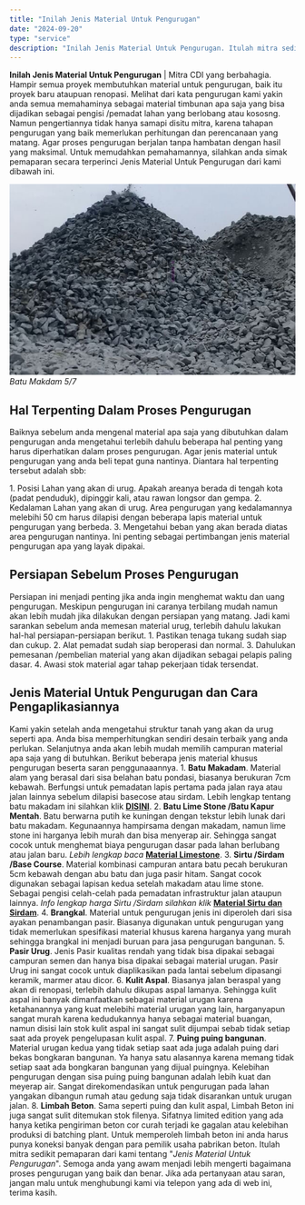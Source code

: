 ```yaml
---
title: "Inilah Jenis Material Untuk Pengurugan"
date: "2024-09-20"
type: "service"
description: "Inilah Jenis Material Untuk Pengurugan. Itulah mitra sedikit pemaparan dari kami tentang Jenis Material Untuk Pengurugan. Semoga anda yang awam menjadi l..."
---
```


**Inilah Jenis Material Untuk Pengurugan** | Mitra CDI yang berbahagia. Hampir semua proyek membutuhkan material untuk pengurugan, baik itu proyek baru ataupuan renopasi. Melihat dari kata pengurugan kami yakin anda semua memahaminya sebagai material timbunan apa saja yang bisa dijadikan sebagai pengisi /pemadat lahan yang berlobang atau kososng. Namun pengertiannya tidak hanya samapi disitu mitra, karena tahapan pengurugan yang baik memerlukan perhitungan dan perencanaan yang matang. Agar proses pengurugan berjalan tanpa hambatan dengan hasil yang maksimal. Untuk memudahkan pemahamannya, silahkan anda simak pemaparan secara terperinci Jenis Material Untuk Pengurugan dari kami dibawah ini.

![Batu Makdam 5/7](/images/blog/Makadam-57.jpg)
*Batu Makdam 5/7*

 ## Hal Terpenting Dalam Proses Pengurugan
    
Baiknya sebelum anda mengenal material apa saja yang dibutuhkan dalam pengurugan anda mengetahui terlebih dahulu beberapa hal penting yang harus diperhatikan dalam proses pengurugan. Agar jenis material untuk pengurugan yang anda beli tepat guna nantinya. Diantara hal terpenting tersebut adalah sbb:

1\. Posisi Lahan yang akan di urug. Apakah areanya berada di tengah kota (padat penduduk), dipinggir kali, atau rawan longsor dan gempa.
2\. Kedalaman Lahan yang akan di urug. Area pengurugan yang kedalamannya melebihi 50 cm harus dilapisi dengan beberapa lapis material untuk pengurugan yang berbeda.
3\. Mengetahui beban yang akan berada diatas area pengurugan nantinya. Ini penting sebagai pertimbangan jenis material pengurugan apa yang layak dipakai.

 ## Persiapan Sebelum Proses Pengurugan
    
Persiapan ini menjadi penting jika anda ingin menghemat waktu dan uang pengurugan. Meskipun pengurugan ini caranya terbilang mudah namun akan lebih mudah jika dilakukan dengan persiapan yang matang. Jadi kami sarankan sebelum anda memesan material urug, terlebih dahulu lakukan hal-hal persiapan-persiapan berikut.
1\. Pastikan tenaga tukang sudah siap dan cukup.
2\. Alat pemadat sudah siap beroperasi dan normal.
3\. Dahulukan pemesanan /pembelian material yang akan dijadikan sebagai pelapis paling dasar.
4\. Awasi stok material agar tahap pekerjaan tidak tersendat.

 ## Jenis Material Untuk Pengurugan dan Cara Pengaplikasiannya
    
Kami yakin setelah anda mengetahui struktur tanah yang akan da urug seperti apa. Anda bisa memperhitungkan sendiri desain terbaik yang anda perlukan. Selanjutnya anda akan lebih mudah memilih campuran material apa saja yang di butuhkan. Berikut beberapa jenis material khusus pengurugan beserta saran penggunaaannya.
1\. **Batu Makadam**. Material alam yang berasal dari sisa belahan batu pondasi, biasanya berukuran 7cm kebawah. Berfungsi untuk pemadatan lapis pertama pada jalan raya atau jalan lainnya sebelum dilapisi basecose atau sirdam. Lebih lengkap tentang batu makadam ini silahkan klik [**DISINI**](/jual-material/batu-makadam).
2\. **Batu Lime Stone /Batu Kapur Mentah**. Batu berwarna putih ke kuningan dengan tekstur lebih lunak dari batu makadam. Kegunaannya hampirsama dengan makadam, namun lime stone ini harganya lebih murah dan bisa menyerap air. Sehingga sangat cocok untuk menghemat biaya pengurugan dasar pada lahan berlubang atau jalan baru. _Lebih lengkap baca_ [**Material Limestone**](/jual-material/limestone-atau-batu-kapur).
3\. **Sirtu /Sirdam /Base Course**. Material kombinasi campuran antara batu pecah berukuran 5cm kebawah dengan abu batu dan juga pasir hitam. Sangat cocok digunakan sebagai lapisan kedua setelah makadam atau lime stone. Sebagai pengisi celah-celah pada pemadatan infrastruktur jalan ataupun lainnya. _Info lengkap harga Sirtu /Sirdam silahkan klik_ [**Material Sirtu dan Sirdam**](/product/sirtu-dan-sirdam).
4\. **Brangkal**. Material untuk pengurugan jenis ini diperoleh dari sisa ayakan penambangan pasir. Biasanya digunakan untuk pengurugan yang tidak memerlukan spesifikasi material khusus karena harganya yang murah sehingga brangkal ini menjadi buruan para jasa pengurugan bangunan.
5\. **Pasir Urug**. Jenis Pasir kualitas rendah yang tidak bisa dipakai sebagai campuran semen dan hanya bisa dipakai sebagai material urugan. Pasir Urug ini sangat cocok untuk diaplikasikan pada lantai sebelum dipasangi keramik, marmer atau dicor.
6\. **Kulit Aspal**. Biasanya jalan beraspal yang akan di renopasi, terlebih dahulu dikupas aspal lamanya. Sehingga kulit aspal ini banyak dimanfaatkan sebagai material urugan karena ketahanannya yang kuat melebihi material urugan yang lain, harganyapun sangat murah karena kedudukannya hanya sebagai material buangan, namun disisi lain stok kulit aspal ini sangat sulit dijumpai sebab tidak setiap saat ada proyek pengelupasan kulit aspal.
7\. **Puing puing bangunan**. Material urugan kedua yang tidak setiap saat ada juga adalah puing dari bekas bongkaran bangunan. Ya hanya satu alasannya karena memang tidak setiap saat ada bongkaran bangunan yang dijual puingnya. Kelebihan pengurugan dengan sisa puing puing bangunan adalah lebih kuat dan meyerap air. Sangat direkomendasikan untuk pengurugan pada lahan yangakan dibangun rumah atau gedung saja tidak disarankan untuk urugan jalan.
8\. **Limbah Beton**. Sama seperti puing dan kulit aspal, Limbah Beton ini juga sangat sulit ditemukan stok filenya. Sifatnya limited edition yang ada hanya ketika pengiriman beton cor curah terjadi ke gagalan atau kelebihan produksi di batching plant. Untuk memperoleh limbah beton ini anda harus punya koneksi banyak dengan para pemilik usaha pabrikan beton.
Itulah mitra sedikit pemaparan dari kami tentang "_Jenis Material Untuk Pengurugan_". Semoga anda yang awam menjadi lebih mengerti bagaimana proses pengurugan yang baik dan benar. Jika ada pertanyaan atau saran, jangan malu untuk menghubungi kami via telepon yang ada di web ini, terima kasih.
